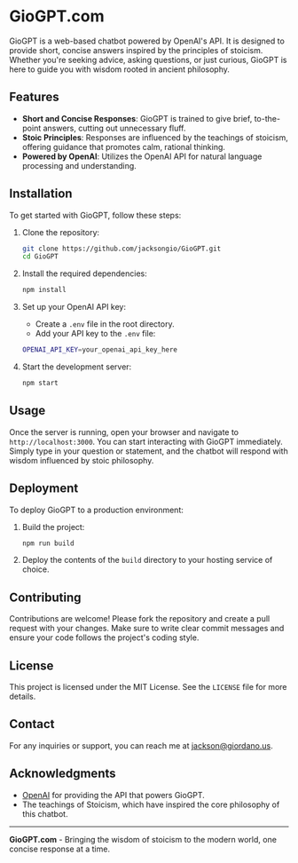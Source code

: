 # GioGPT.com

GioGPT is a web-based chatbot powered by OpenAI's API. It is designed to provide short, concise answers inspired by the principles of stoicism. Whether you're seeking advice, asking questions, or just curious, GioGPT is here to guide you with wisdom rooted in ancient philosophy.

## Features

- **Short and Concise Responses**: GioGPT is trained to give brief, to-the-point answers, cutting out unnecessary fluff.
- **Stoic Principles**: Responses are influenced by the teachings of stoicism, offering guidance that promotes calm, rational thinking.
- **Powered by OpenAI**: Utilizes the OpenAI API for natural language processing and understanding.

## Installation

To get started with GioGPT, follow these steps:

1. Clone the repository:
    ```bash
    git clone https://github.com/jacksongio/GioGPT.git
    cd GioGPT
    ```

2. Install the required dependencies:
    ```bash
    npm install
    ```

3. Set up your OpenAI API key:
    - Create a `.env` file in the root directory.
    - Add your API key to the `.env` file:
    ```bash
    OPENAI_API_KEY=your_openai_api_key_here
    ```

4. Start the development server:
    ```bash
    npm start
    ```

## Usage

Once the server is running, open your browser and navigate to `http://localhost:3000`. You can start interacting with GioGPT immediately. Simply type in your question or statement, and the chatbot will respond with wisdom influenced by stoic philosophy.



## Deployment

To deploy GioGPT to a production environment:

1. Build the project:
    ```bash
    npm run build
    ```

2. Deploy the contents of the `build` directory to your hosting service of choice.

## Contributing

Contributions are welcome! Please fork the repository and create a pull request with your changes. Make sure to write clear commit messages and ensure your code follows the project's coding style.

## License

This project is licensed under the MIT License. See the `LICENSE` file for more details.
## Contact
For any inquiries or support, you can reach me at jackson@giordano.us.   

## Acknowledgments

- [OpenAI](https://openai.com/) for providing the API that powers GioGPT.
- The teachings of Stoicism, which have inspired the core philosophy of this chatbot.

---

**GioGPT.com** - Bringing the wisdom of stoicism to the modern world, one concise response at a time.
